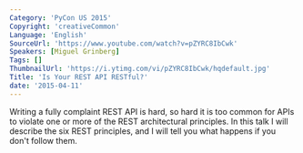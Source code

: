 ```yaml
---
Category: 'PyCon US 2015'
Copyright: 'creativeCommon'
Language: 'English'
SourceUrl: 'https://www.youtube.com/watch?v=pZYRC8IbCwk'
Speakers: [Miguel Grinberg]
Tags: []
ThumbnailUrl: 'https://i.ytimg.com/vi/pZYRC8IbCwk/hqdefault.jpg'
Title: 'Is Your REST API RESTful?'
date: '2015-04-11'
---
```

Writing a fully complaint REST API is hard, so hard it is too common for APIs to violate one or more of the REST architectural principles. In this talk I will describe the six REST principles, and I will tell you what happens if you don't follow them.

